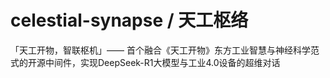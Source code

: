 # celestial-synapse / 天工枢络
「天工开物，智联枢机」—— 首个融合《天工开物》东方工业智慧与神经科学范式的开源中间件，实现DeepSeek-R1大模型与工业4.0设备的超维对话
